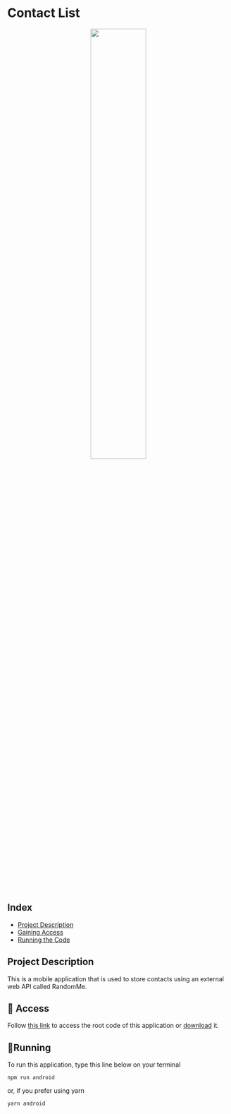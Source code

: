 # Contact List
<div align="center">
  <img width= "50%" src="https://github.com/user-attachments/assets/f1ca46c2-fea2-4a99-ab22-a24956b1d61e">
</div>

## Index
* [Project Description](#project-description)
* [Gaining Access](#-access)
* [Running the Code](#running)

## Project Description

This is a mobile application that is used to store contacts using an external web API called RandomMe. 

## 📁 Access

Follow [this link](https://github.com/ClaraMaia2/ContactList-Udemy.git) to access the root code of this application or [download](https://codeload.github.com/ClaraMaia2/ContactList-Udemy/zip/refs/heads/master?token=AYPBYZTGX3Q2NQMND3YR5NLG6RKAO) it.

## 🏃Running

To run this application, type this line below on your terminal
```
npm run android
```
or, if you prefer using yarn
```
yarn android
```
